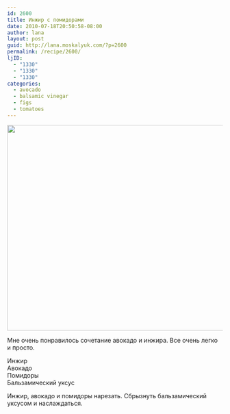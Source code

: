 ```yaml
---
id: 2600
title: Инжир с помидорами
date: 2010-07-18T20:50:58-08:00
author: lana
layout: post
guid: http://lana.moskalyuk.com/?p=2600
permalink: /recipe/2600/
ljID:
  - "1330"
  - "1330"
  - "1330"
categories:
  - avocado
  - balsamic vinegar
  - figs
  - tomatoes
---
```

<img loading="lazy" class="alignnone" title="figs with tomatoes" src="http://farm5.static.flickr.com/4143/4806925845_2fd84a8aac_z.jpg" alt="" width="640" height="480" />

Мне очень понравилось сочетание авокадо и инжира. Все очень легко и просто.

Инжир  
Авокадо  
Помидоры  
Бальзамический уксус

Инжир, авокадо и помидоры нарезать. Сбрызнуть бальзамический уксусом и наслаждаться.